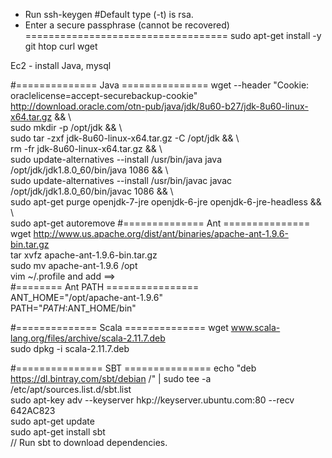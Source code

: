 - Run ssh-keygen #Default type (-t) is rsa.
- Enter a secure passphrase (cannot be recovered)
===================================
sudo apt-get install -y git htop curl wget



Ec2 - install Java, mysql


#============== Java ===============
wget --header "Cookie: oraclelicense=accept-securebackup-cookie"   http://download.oracle.com/otn-pub/java/jdk/8u60-b27/jdk-8u60-linux-x64.tar.gz && \  
sudo mkdir -p /opt/jdk && \  
sudo tar -zxf jdk-8u60-linux-x64.tar.gz -C /opt/jdk && \  
rm -fr jdk-8u60-linux-x64.tar.gz && \  
sudo update-alternatives --install /usr/bin/java java /opt/jdk/jdk1.8.0_60/bin/java 1086 && \  
sudo update-alternatives --install /usr/bin/javac javac /opt/jdk/jdk1.8.0_60/bin/javac 1086 && \  
sudo apt-get purge openjdk-7-jre openjdk-6-jre openjdk-6-jre-headless && \  
sudo apt-get autoremove 
#============== Ant ===============
wget http://www.us.apache.org/dist/ant/binaries/apache-ant-1.9.6-bin.tar.gz  
tar xvfz apache-ant-1.9.6-bin.tar.gz  
sudo mv apache-ant-1.9.6 /opt  
vim ~/.profile and add ==>  
 #======== Ant PATH ================  
ANT_HOME="/opt/apache-ant-1.9.6"   
PATH="$PATH:$ANT_HOME/bin"

#============== Scala ==============
wget www.scala-lang.org/files/archive/scala-2.11.7.deb  
sudo dpkg -i scala-2.11.7.deb

#=============== SBT ===============
echo "deb https://dl.bintray.com/sbt/debian /" | sudo tee -a /etc/apt/sources.list.d/sbt.list  
sudo apt-key adv --keyserver hkp://keyserver.ubuntu.com:80 --recv 642AC823  
sudo apt-get update  
sudo apt-get install sbt  
// Run sbt to download dependencies.


